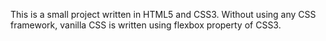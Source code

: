 This is a small project written in HTML5 and CSS3. Without using any CSS framework, vanilla CSS is written using flexbox property of CSS3.
